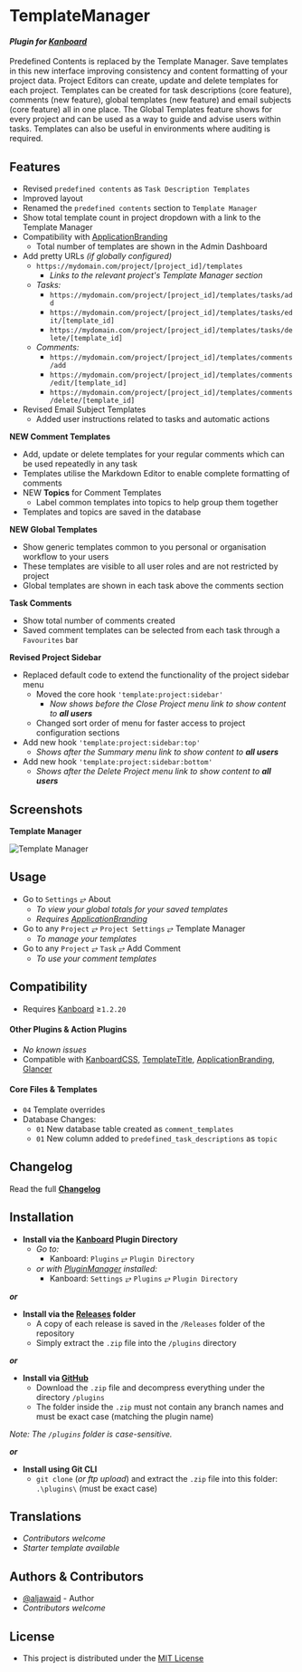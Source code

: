 # TemplateManager

#### _Plugin for [Kanboard](https://github.com/fguillot/kanboard "Kanboard - Kanban Project Management Software")_

Predefined Contents is replaced by the Template Manager. Save templates in this new interface improving consistency and content formatting of your project data. Project Editors can create, update and delete templates for each project. Templates can be created for task descriptions (core feature), comments (new feature), global templates (new feature) and email subjects (core feature) all in one place. The Global Templates feature shows for every project and can be used as a way to guide and advise users within tasks.  Templates can also be useful in environments where auditing is required.

Features
-------------

- Revised `predefined contents` as `Task Description Templates`
- Improved layout
- Renamed the `predefined contents` section to `Template Manager`
- Show total template count in project dropdown with a link to the Template Manager
- Compatibility with [ApplicationBranding](https://github.com/aljawaid/ApplicationBranding)
  - Total number of templates are shown in the Admin Dashboard
- Add pretty URLs _(if globally configured)_
  - `https://mydomain.com/project/[project_id]/templates`
     - _Links to the relevant project's Template Manager section_
  - _Tasks:_
    - `https://mydomain.com/project/[project_id]/templates/tasks/add`
    - `https://mydomain.com/project/[project_id]/templates/tasks/edit/[template_id]`
    - `https://mydomain.com/project/[project_id]/templates/tasks/delete/[template_id]`
  - _Comments:_
    - `https://mydomain.com/project/[project_id]/templates/comments/add`
    - `https://mydomain.com/project/[project_id]/templates/comments/edit/[template_id]`
    - `https://mydomain.com/project/[project_id]/templates/comments/delete/[template_id]`
- Revised Email Subject Templates
  - Added user instructions related to tasks and automatic actions

**NEW Comment Templates**
- Add, update or delete templates for your regular comments which can be used repeatedly in any task
- Templates utilise the Markdown Editor to enable complete formatting of comments
- NEW **Topics** for Comment Templates
  - Label common templates into topics to help group them together
- Templates and topics are saved in the database

**NEW Global Templates**
- Show generic templates common to you personal or organisation workflow to your users
- These templates are visible to all user roles and are not restricted by project
- Global templates are shown in each task above the comments section

**Task Comments**
- Show total number of comments created
- Saved comment templates can be selected from each task through a `Favourites` bar

**Revised Project Sidebar**
- Replaced default code to extend the functionality of the project sidebar menu
  - Moved the core hook `'template:project:sidebar'`
    - _Now shows before the Close Project menu link to show content to **all users**_
  - Changed sort order of menu for faster access to project configuration sections
- Add new hook `'template:project:sidebar:top'`
  - _Shows after the Summary menu link to show content to **all users**_
- Add new hook `'template:project:sidebar:bottom'`
  - _Shows after the Delete Project menu link to show content to **all users**_


Screenshots
----------

**Template Manager**  

![Template Manager](../master/Screenshots/screenshot-name.png "Read Screenshot Name")


Usage
-------------

- Go to `Settings` &#10562; About 
  - _To view your global totals for your saved templates_
  - _Requires [ApplicationBranding](https://github.com/aljawaid/ApplicationBranding "Remove Kanboard brnading and whitelabel your application using this plugin")_
- Go to any `Project` &#10562; `Project Settings` &#10562; Template Manager
  - _To manage your templates_
- Go to any `Project` &#10562; `Task` &#10562; Add Comment
  - _To use your comment templates_


Compatibility
-------------

- Requires [Kanboard](https://github.com/fguillot/kanboard "Kanboard - Kanban Project Management Software") ≥`1.2.20`

#### Other Plugins & Action Plugins
- _No known issues_
- Compatible with [KanboardCSS](https://github.com/aljawaid/KanboardCSS), [TemplateTitle](https://github.com/creecros/TemplateTitle), [ApplicationBranding](https://github.com/aljawaid/ApplicationBranding), [Glancer](https://github.com/aljawaid/Glancer)
#### Core Files & Templates
- `04` Template overrides
- Database Changes:
  - `01` New database table created as `comment_templates`
  - `01` New column added to `predefined_task_descriptions` as `topic`


Changelog
---------

Read the full [**Changelog**](../master/changelog.md "See changes")
 

Installation
------------

- **Install via the [Kanboard](https://github.com/fguillot/kanboard "Kanboard - Kanban Project Management Software") Plugin Directory**
  - _Go to:_
    - Kanboard: `Plugins` &#10562; `Plugin Directory`
  - _or with [PluginManager](https://github.com/aljawaid/PluginManager) installed:_
    - Kanboard: `Settings` &#10562; `Plugins` &#10562; `Plugin Directory`

**_or_**

- **Install via the [Releases](../master/Releases/ "A copy of each release is saved in the folder") folder**
  - A copy of each release is saved in the `/Releases` folder of the repository
  - Simply extract the `.zip` file into the `/plugins` directory

**_or_**

- **Install via [GitHub](https://github.com/aljawaid "Find the correct plugin from the list of repositories")**
  - Download the `.zip` file and decompress everything under the directory `/plugins`
  - The folder inside the `.zip` must not contain any branch names and must be exact case (matching the plugin name)

_Note: The `/plugins` folder is case-sensitive._

**_or_**

- **Install using Git CLI**
  - `git clone` (_or ftp upload_) and extract the `.zip` file into this folder: `.\plugins\` (must be exact case)


Translations
------------

- _Contributors welcome_
- _Starter template available_

Authors & Contributors
----------------------

- [@aljawaid](https://github.com/aljawaid) - Author
- _Contributors welcome_


License
-------
- This project is distributed under the [MIT License](../master/LICENSE "Read The MIT license")
